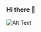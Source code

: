 ### Hi there 👋

<!--
**SHIVAM3025/shivam3025** is a ✨ _special_ ✨ repository because its `README.md` (this file) appears on your GitHub profile.

Here are some ideas to get you started:

- 🔭 I’m currently working on Almost Everything or nothing..
- 🌱 I’m currently learning networking..
- 👯 I’m looking to collaborate on new ideas..
- 📫 How to reach me: shivamgupta1887@gmail.com
- ⚡ Interesting fact: Life ...
-->

![Alt Text](https://media.giphy.com/media/vFKqnCdLPNOKc/giphy.gif)

